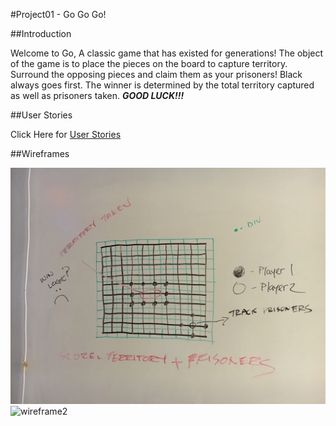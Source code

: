 #Project01 - Go Go Go!

##Introduction

Welcome to Go,  A classic game that has existed for generations!  The object of the game is to place the pieces on the board to capture territory.  Surround the opposing pieces and claim them as your prisoners!  Black always goes first.  The winner is determined by the total territory captured as well as prisoners taken.  **_GOOD LUCK!!!_**

##User Stories

Click Here for [User Stories](https://trello.com/b/idPf1BgD/project-1-go-go-go)

##Wireframes

![wireframe1](./assets/IMG_1959.JPG)
![wireframe2](.assets/IMG_1960.JPG)

